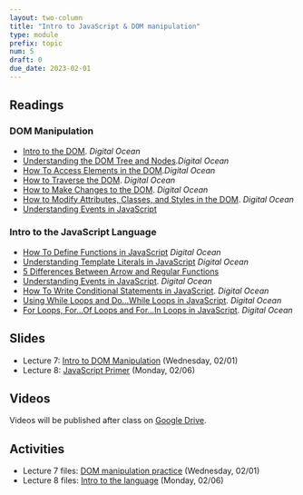 ```yaml
---
layout: two-column
title: "Intro to JavaScript & DOM manipulation"
type: module
prefix: topic
num: 5
draft: 0
due_date: 2023-02-01
---
```


## Readings

### DOM Manipulation
* <a href="https://www.digitalocean.com/community/tutorials/introduction-to-the-dom" target="_blank">Intro to the DOM</a>. <em>Digital Ocean</em>
* <a href="https://www.digitalocean.com/community/tutorials/understanding-the-dom-tree-and-nodes" target="_blank">Understanding the DOM Tree and Nodes</a>.<em>Digital Ocean</em>
* <a href="https://www.digitalocean.com/community/tutorials/how-to-access-elements-in-the-dom" target="_blank">How To Access Elements in the DOM</a>.<em>Digital Ocean</em>
* <a href="https://www.digitalocean.com/community/tutorials/how-to-traverse-the-dom" target="_blank">How to Traverse the DOM</a>. <em>Digital Ocean</em>
* <a href="https://www.digitalocean.com/community/tutorials/how-to-make-changes-to-the-dom" target="_blank">How to Make Changes to the DOM</a>. <em>Digital Ocean</em>
* <a href="https://www.digitalocean.com/community/tutorials/how-to-modify-attributes-classes-and-styles-in-the-dom" target="_blank">How to Modify Attributes, Classes, and Styles in the DOM</a>. <em>Digital Ocean</em>
* <a href="https://www.digitalocean.com/community/tutorials/understanding-events-in-javascript" target="_blank">Understanding Events in JavaScript</a>

### Intro to the JavaScript Language
* <a href="https://www.digitalocean.com/community/tutorials/how-to-define-functions-in-javascript" target="_blank">How To Define Functions in JavaScript</a> <em>Digital Ocean</em>
* <a href="https://www.digitalocean.com/community/tutorials/understanding-template-literals-in-javascript" target="_blank">Understanding Template Literals in JavaScript</a> <em>Digital Ocean</em>
* <a href="https://dmitripavlutin.com/differences-between-arrow-and-regular-functions/" target="_blank">5 Differences Between Arrow and Regular Functions</a>
* <a href="https://www.digitalocean.com/community/tutorials/understanding-events-in-javascript" target="_blank">Understanding Events in JavaScript</a>. <em>Digital Ocean</em>
* <a href="https://www.digitalocean.com/community/tutorials/how-to-write-conditional-statements-in-javascript" target="_blank">How To Write Conditional Statements in JavaScript</a>. <em>Digital Ocean</em>
* <a href="https://www.digitalocean.com/community/tutorials/using-while-loops-and-do-while-loops-in-javascript" target="_blank">Using While Loops and Do...While Loops in JavaScript</a>. <em>Digital Ocean</em>
* <a href="https://www.digitalocean.com/community/tutorials/for-loops-for-of-loops-and-for-in-loops-in-javascript" target="_blank">For Loops, For...Of Loops and For...In Loops in JavaScript</a>. <em>Digital Ocean</em>

## Slides
* Lecture 7: <a href="https://docs.google.com/presentation/d/1pwGXy43ajGQP8IynROyaLyaaNO7ZxlPZv9r5kEy-EoU/edit?usp=sharing" target="_blank">Intro to DOM Manipulation</a> (Wednesday, 02/01)
* Lecture 8: <a href="https://docs.google.com/presentation/d/1VNeVoT166YjiyUcnLVnn8Mo3Xw4NowtUT0YkKz2qxoY/edit?usp=sharing" target="_blank">JavaScript Primer</a> (Monday, 02/06)

## Videos
Videos will be published after class on <a href="https://drive.google.com/drive/folders/1b0RGogU8P2rKJAtcRpxMspHB919GUAXT?usp=sharing" target="_blank">Google Drive</a>.

## Activities
* Lecture 7 files: [DOM manipulation practice](/spring2023/course-files/lectures/lecture07.zip) (Wednesday, 02/01)
* Lecture 8 files: [Intro to the language](/spring2023/course-files/lectures/lecture08.zip) (Monday, 02/06)
